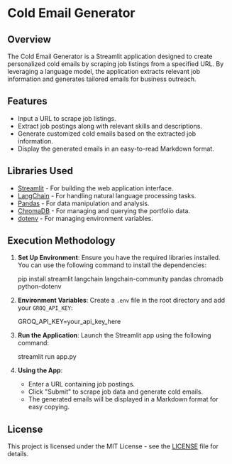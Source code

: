 # Cold Email Generator

## Overview
The Cold Email Generator is a Streamlit application designed to create personalized cold emails by scraping job listings from a specified URL. By leveraging a language model, the application extracts relevant job information and generates tailored emails for business outreach.

## Features
- Input a URL to scrape job listings.
- Extract job postings along with relevant skills and descriptions.
- Generate customized cold emails based on the extracted job information.
- Display the generated emails in an easy-to-read Markdown format.

## Libraries Used
- [Streamlit](https://streamlit.io/) - For building the web application interface.
- [LangChain](https://langchain.readthedocs.io/) - For handling natural language processing tasks.
- [Pandas](https://pandas.pydata.org/) - For data manipulation and analysis.
- [ChromaDB](https://www.trychroma.com/) - For managing and querying the portfolio data.
- [dotenv](https://pypi.org/project/python-dotenv/) - For managing environment variables.

## Execution Methodology
1. **Set Up Environment**: Ensure you have the required libraries installed. You can use the following command to install the dependencies:
  
    pip install streamlit langchain langchain-community pandas chromadb python-dotenv
   

2. **Environment Variables**: Create a `.env` file in the root directory and add your `GROQ_API_KEY`:
   
    GROQ_API_KEY=your_api_key_here


3. **Run the Application**: Launch the Streamlit app using the following command:
    
    streamlit run app.py
  

4. **Using the App**: 
   - Enter a URL containing job postings.
   - Click "Submit" to scrape job data and generate cold emails.
   - The generated emails will be displayed in a Markdown format for easy copying.



## License
This project is licensed under the MIT License - see the [LICENSE](LICENSE) file for details.
